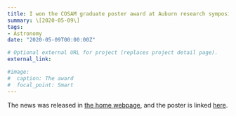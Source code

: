 ```yaml
---
title: I won the COSAM graduate poster award at Auburn research symposium
summary: \[2020-05-09\]
tags:
- Astronomy
date: "2020-05-09T00:00:00Z"

# Optional external URL for project (replaces project detail page).
external_link:

#image:
#  caption: The award
#  focal_point: Smart
---
```

The news was released in [the home webpage](https://cws.auburn.edu/OVPR/pm/researchsymposia/student), and the poster is linked [here](https://auburn.app.box.com/s/5515lp3025n4novdua7cloavcewoycw7).